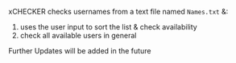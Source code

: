 xCHECKER checks usernames from a text file named `Names.txt` &:
1. uses the user input to sort the list & check availability 
2. check all available users in general 

Further Updates will be added in the future
